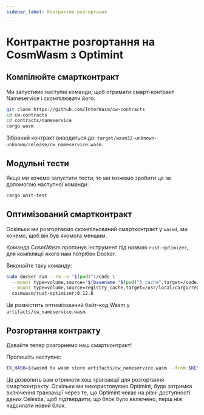 ```yaml
---
sidebar_label: Контрактне розгортання
---
```


# Контрактне розгортання на CosmWasm з Optimint
<!-- markdownlint-disable MD013 -->

## Компілюйте смартконтракт

Ми запустимо наступні команди, щоб отримати смарт-контракт Nameservice і скомпілювати його:

```sh
git clone https://github.com/InterWasm/cw-contracts
cd cw-contracts
cd contracts/nameservice
cargo wasm
```

Зібраний контракт виводиться до: `target/wasm32-unknown-unknown/release/cw_nameservice.wasm`.

## Модульні тести

Якщо ми хочемо запустити тести, то ми можемо зробити це за допомогою наступної команди:

```sh
cargo unit-test
```

## Оптимізований смартконтракт

Оскільки ми розгортаємо скомпільований смартконтракт у `wasmd`, ми хочемо, щоб він був якомога меншим.

Команда CosmWasm пропонує інструмент під назвою `rust-optimizer`, для компіляції якого нам потрібен Docker.

Виконайте таку команду:

```sh
sudo docker run --rm -v "$(pwd)":/code \
  --mount type=volume,source="$(basename "$(pwd)")_cache",target=/code/target \
  --mount type=volume,source=registry_cache,target=/usr/local/cargo/registry \
  cosmwasm/rust-optimizer:0.12.6
```

Це розмістить оптимізований байт-код Wasm у `artifacts/cw_nameservice.wasm`.

## Розгортання контракту

Давайте тепер розгорнемо наш смартконтракт!

Пропишіть наступне:

```sh
TX_HASH=$(wasmd tx wasm store artifacts/cw_nameservice.wasm --from $KEY_NAME --keyring-backend test $TXFLAG --output json -y | jq -r '.txhash') 
```

Це дозволить вам отримати хеш транзакції для розгортання смартконтракту. Оскільки ми використовуємо Optimint, буде затримка включення транзакції через те, що Optimint чекає на рівні доступності даних Celestia, щоб підтвердити, що блок було включено, перш ніж надсилати новий блок.
